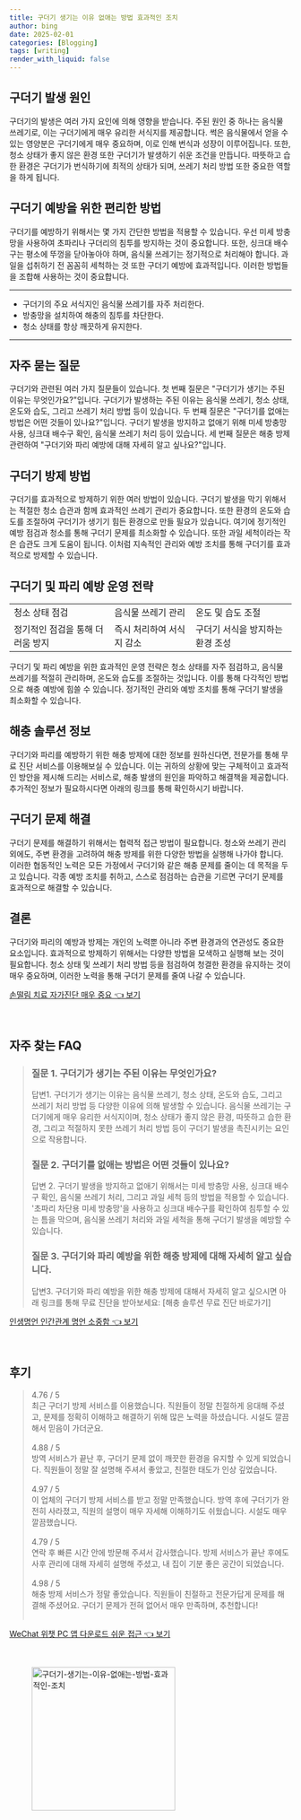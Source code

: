 ```yaml
---
title: 구더기 생기는 이유 없애는 방법 효과적인 조치
author: bing
date: 2025-02-01
categories: [Blogging]
tags: [writing]
render_with_liquid: false
---
```



<h2 id='구더기_발생원인'>구더기 발생 원인</h2>

<p>구더기의 발생은 여러 가지 요인에 의해 영향을 받습니다. 주된 원인 중 하나는 음식물 쓰레기로, 이는 구더기에게 매우 유리한 서식지를 제공합니다. 썩은 음식물에서 얻을 수 있는 영양분은 구더기에게 매우 중요하며, 이로 인해 번식과 성장이 이루어집니다. 또한, 청소 상태가 좋지 않은 환경 또한 구더기가 발생하기 쉬운 조건을 만듭니다. 따뜻하고 습한 환경은 구더기가 번식하기에 최적의 상태가 되며, 쓰레기 처리 방법 또한 중요한 역할을 하게 됩니다.</p>

<h2 id='구더기_예방_편리한_방법'>구더기 예방을 위한 편리한 방법</h2>

<p>구더기를 예방하기 위해서는 몇 가지 간단한 방법을 적용할 수 있습니다. 우선 미세 방충망을 사용하여 초파리나 구더리의 침투를 방지하는 것이 중요합니다. 또한, 싱크대 배수구는 평소에 뚜껑을 닫아놓아야 하며, 음식물 쓰레기는 정기적으로 처리해야 합니다. 과일을 섭취하기 전 꼼꼼히 세척하는 것 또한 구더기 예방에 효과적입니다. 이러한 방법들을 조합해 사용하는 것이 중요합니다.</p>

<hr />

<ul>
    <li>구더기의 주요 서식지인 음식물 쓰레기를 자주 처리한다.</li>
    <li>방충망을 설치하여 해충의 침투를 차단한다.</li>
    <li>청소 상태를 항상 깨끗하게 유지한다.</li>
</ul>

<hr />

<h2 id='자주_묻는_질문'>자주 묻는 질문</h2>

<p>구더기와 관련된 여러 가지 질문들이 있습니다. 첫 번째 질문은 "구더기가 생기는 주된 이유는 무엇인가요?"입니다. 구더기가 발생하는 주된 이유는 음식물 쓰레기, 청소 상태, 온도와 습도, 그리고 쓰레기 처리 방법 등이 있습니다. 두 번째 질문은 "구더기를 없애는 방법은 어떤 것들이 있나요?"입니다. 구더기 발생을 방지하고 없애기 위해 미세 방충망 사용, 싱크대 배수구 확인, 음식물 쓰레기 처리 등이 있습니다. 세 번째 질문은 해충 방제 관련하여 "구더기와 파리 예방에 대해 자세히 알고 싶나요?"입니다.</p>

<h2 id='구더기_방제_방법'>구더기 방제 방법</h2>

<p>구더기를 효과적으로 방제하기 위한 여러 방법이 있습니다. 구더기 발생을 막기 위해서는 적절한 청소 습관과 함께 효과적인 쓰레기 관리가 중요합니다. 또한 환경의 온도와 습도를 조절하여 구더기가 생기기 힘든 환경으로 만들 필요가 있습니다. 여기에 정기적인 예방 점검과 청소를 통해 구더기 문제를 최소화할 수 있습니다. 또한 과일 세척이라는 작은 습관도 크게 도움이 됩니다. 이처럼 지속적인 관리와 예방 조치를 통해 구더기를 효과적으로 방제할 수 있습니다.</p>

<h2 id='구더기_및_파리_예방_운영전략'>구더기 및 파리 예방 운영 전략</h2>

<table>
    <tr>
        <td>청소 상태 점검</td>
        <td>음식물 쓰레기 관리</td>
        <td>온도 및 습도 조절</td>
    </tr>
    <tr>
        <td>정기적인 점검을 통해 더러움 방지</td>
        <td>즉시 처리하여 서식지 감소</td>
        <td>구더기 서식을 방지하는 환경 조성</td>
    </tr>
</table>

<p>구더기 및 파리 예방을 위한 효과적인 운영 전략은 청소 상태를 자주 점검하고, 음식물 쓰레기를 적절히 관리하며, 온도와 습도를 조절하는 것입니다. 이를 통해 다각적인 방법으로 해충 예방에 힘쓸 수 있습니다. 정기적인 관리와 예방 조치를 통해 구더기 발생을 최소화할 수 있습니다.</p>

<h2 id='해충_솔루션_정보'>해충 솔루션 정보</h2>

<p>구더기와 파리를 예방하기 위한 해충 방제에 대한 정보를 원하신다면, 전문가를 통해 무료 진단 서비스를 이용해보실 수 있습니다. 이는 귀하의 상황에 맞는 구체적이고 효과적인 방안을 제시해 드리는 서비스로, 해충 발생의 원인을 파악하고 해결책을 제공합니다. 추가적인 정보가 필요하시다면 아래의 링크를 통해 확인하시기 바랍니다.</p>

<h2 id='구더기_문제_해결'>구더기 문제 해결</h2>

<p>구더기 문제를 해결하기 위해서는 협력적 접근 방법이 필요합니다. 청소와 쓰레기 관리 외에도, 주변 환경을 고려하여 해충 방제를 위한 다양한 방법을 실행해 나가야 합니다. 이러한 협동적인 노력은 모든 가정에서 구더기와 같은 해충 문제를 줄이는 데 목적을 두고 있습니다. 각종 예방 조치를 취하고, 스스로 점검하는 습관을 기르면 구더기 문제를 효과적으로 해결할 수 있습니다.</p>

<h2 id='결론'>결론</h2>

<p>구더기와 파리의 예방과 방제는 개인의 노력뿐 아니라 주변 환경과의 연관성도 중요한 요소입니다. 효과적으로 방제하기 위해서는 다양한 방법을 모색하고 실행해 보는 것이 필요합니다. 청소 상태 및 쓰레기 처리 방법 등을 점검하여 청결한 환경을 유지하는 것이 매우 중요하며, 이러한 노력을 통해 구더기 문제를 줄여 나갈 수 있습니다.</p>


<p><a class="click-button" title="손떨림 치료 자가진단 매우 중요" href="https://24nara.github.io/posts/%EC%86%90%EB%96%A8%EB%A6%BC-%EC%B9%98%EB%A3%8C-%EC%9E%90%EA%B0%80%EC%A7%84%EB%8B%A8-%EB%A7%A4%EC%9A%B0-%EC%A4%91%EC%9A%94/" rel="dofollow">손떨림 치료 자가진단 매우 중요 👈 보기</a></p><br>
<h2 id='자주_찾는_FAQ'>자주 찾는 FAQ</h2>
<div itemscope="" itemtype="https://schema.org/FAQPage"> 
<blockquote> 
<div itemscope="" itemprop="mainEntity" itemtype="https://schema.org/Question"> 
<h3 itemprop="name">질문 1. 구더기가 생기는 주된 이유는 무엇인가요?</h3> 
<div itemscope="" itemprop="acceptedAnswer" itemtype="https://schema.org/Answer"> 
<span itemprop="text"> 
<p>답변1. 구더기가 생기는 이유는 음식물 쓰레기, 청소 상태, 온도와 습도, 그리고 쓰레기 처리 방법 등 다양한 이유에 의해 발생할 수 있습니다. 음식물 쓰레기는 구더기에게 매우 유리한 서식지이며, 청소 상태가 좋지 않은 환경, 따뜻하고 습한 환경, 그리고 적절하지 못한 쓰레기 처리 방법 등이 구더기 발생을 촉진시키는 요인으로 작용합니다.</p> 
</span> 
</div> 
</div> 

<div itemscope="" itemprop="mainEntity" itemtype="https://schema.org/Question"> 
<h3 itemprop="name">질문 2. 구더기를 없애는 방법은 어떤 것들이 있나요?</h3> 
<div itemscope="" itemprop="acceptedAnswer" itemtype="https://schema.org/Answer"> 
<span itemprop="text"> 
<p>답변 2. 구더기 발생을 방지하고 없애기 위해서는 미세 방충망 사용, 싱크대 배수구 확인, 음식물 쓰레기 처리, 그리고 과일 세척 등의 방법을 적용할 수 있습니다. '초파리 차단용 미세 방충망'을 사용하고 싱크대 배수구를 확인하여 침투할 수 있는 틈을 막으며, 음식물 쓰레기 처리와 과일 세척을 통해 구더기 발생을 예방할 수 있습니다.</p> 
</span> 
</div> 
</div> 

<div itemscope="" itemprop="mainEntity" itemtype="https://schema.org/Question"> 
<h3 itemprop="name">질문 3. 구더기와 파리 예방을 위한 해충 방제에 대해 자세히 알고 싶습니다.</h3> 
<div itemscope="" itemprop="acceptedAnswer" itemtype="https://schema.org/Answer"> 
<span itemprop="text"> 
<p>답변3. 구더기와 파리 예방을 위한 해충 방제에 대해서 자세히 알고 싶으시면 아래 링크를 통해 무료 진단을 받아보세요: [해충 솔루션 무료 진단 바로가기]</p> 
</span> 
</div> 
</div> 
</blockquote> 
</div>
<p><a class="click-button" title="인생명언 인간관계 명언 소중함" href="https://24nara.github.io/posts/%EC%9D%B8%EC%83%9D%EB%AA%85%EC%96%B8-%EC%9D%B8%EA%B0%84%EA%B4%80%EA%B3%84-%EB%AA%85%EC%96%B8-%EC%86%8C%EC%A4%91%ED%95%A8/" rel="dofollow">인생명언 인간관계 명언 소중함 👈 보기</a></p><br>
<h2 id='후기'>후기</h2>
<div itemscope itemtype="https://schema.org/Product">
  <blockquote>
  <div itemprop="review" itemscope itemtype="https://schema.org/Review">
      <div itemprop="reviewRating" itemscope itemtype="https://schema.org/Rating"> <span itemprop="ratingValue">4.76</span> / <span itemprop="bestRating">5</span> </div>
      <span itemprop="reviewBody">최근 구더기 방제 서비스를 이용했습니다. 직원들이 정말 친절하게 응대해 주셨고, 문제를 정확히 이해하고 해결하기 위해 많은 노력을 하셨습니다. 시설도 깔끔해서 믿음이 가더군요.</span>
  </div>
  <br>
  <div itemprop="review" itemscope itemtype="https://schema.org/Review">
      <div itemprop="reviewRating" itemscope itemtype="https://schema.org/Rating"> <span itemprop="ratingValue">4.88</span> / <span itemprop="bestRating">5</span> </div>
      <span itemprop="reviewBody">방역 서비스가 끝난 후, 구더기 문제 없이 깨끗한 환경을 유지할 수 있게 되었습니다. 직원들이 정말 잘 설명해 주셔서 좋았고, 친절한 태도가 인상 깊었습니다.</span>
  </div>
  <br>
  <div itemprop="review" itemscope itemtype="https://schema.org/Review">
      <div itemprop="reviewRating" itemscope itemtype="https://schema.org/Rating"> <span itemprop="ratingValue">4.97</span> / <span itemprop="bestRating">5</span> </div>
      <span itemprop="reviewBody">이 업체의 구더기 방제 서비스를 받고 정말 만족했습니다. 방역 후에 구더기가 완전히 사라졌고, 직원의 설명이 매우 자세해 이해하기도 쉬웠습니다. 시설도 매우 깔끔했습니다.</span>
  </div>
  <br>
  <div itemprop="review" itemscope itemtype="https://schema.org/Review">
      <div itemprop="reviewRating" itemscope itemtype="https://schema.org/Rating"> <span itemprop="ratingValue">4.79</span> / <span itemprop="bestRating">5</span> </div>
      <span itemprop="reviewBody">연락 후 빠른 시간 안에 방문해 주셔서 감사했습니다. 방제 서비스가 끝난 후에도 사후 관리에 대해 자세히 설명해 주셨고, 내 집이 기분 좋은 공간이 되었습니다.</span>
  </div>
  <br>
  <div itemprop="review" itemscope itemtype="https://schema.org/Review">
      <div itemprop="reviewRating" itemscope itemtype="https://schema.org/Rating"> <span itemprop="ratingValue">4.98</span> / <span itemprop="bestRating">5</span> </div>
      <span itemprop="reviewBody">해충 방제 서비스가 정말 좋았습니다. 직원들이 친절하고 전문가답게 문제를 해결해 주셨어요. 구더기 문제가 전혀 없어서 매우 만족하며, 추천합니다!</span>
  </div>
  <br>
  </blockquote>
</div>
<p><a class="click-button" title="WeChat 위챗 PC 앱 다운로드 쉬운 접근" href="https://24nara.github.io/posts/WeChat-%EC%9C%84%EC%B1%97-PC-%EC%95%B1-%EB%8B%A4%EC%9A%B4%EB%A1%9C%EB%93%9C-%EC%89%AC%EC%9A%B4-%EC%A0%91%EA%B7%BC/" rel="dofollow">WeChat 위챗 PC 앱 다운로드 쉬운 접근 👈 보기</a></p><br>
<figure class="image"><img src="https://24nara.github.io/assets/img/thumbnail/구더기-생기는-이유-없애는-방법-효과적인-조치.webp" alt="구더기-생기는-이유-없애는-방법-효과적인-조치" width="256" height="256"></figure>